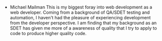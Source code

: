 * Michael Mailman
  This is my biggest foray into web development as a web developer. Coming from a background of QA/SDET testing and automation, I haven't had the pleasure of experiencing development from the developer perspective. I am finding that my background as an SDET has given me more of a awareness of quality that I try to apply to code to produce higher quality code.
